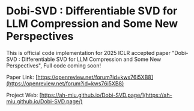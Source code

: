 # Dobi-SVD : Differentiable SVD for LLM Compression and Some New Perspectives
This is official code implementation for 2025 ICLR accepted paper "Dobi-SVD : Differentiable SVD for LLM Compression and Some New Perspectives", Full code coming soon!

Paper Link:  [https://openreview.net/forum?id=kws76i5XB8](https://openreview.net/forum?id=kws76i5XB8)

Project Web: [https://ah-miu.github.io/Dobi-SVD.page/](https://ah-miu.github.io/Dobi-SVD.page/)

